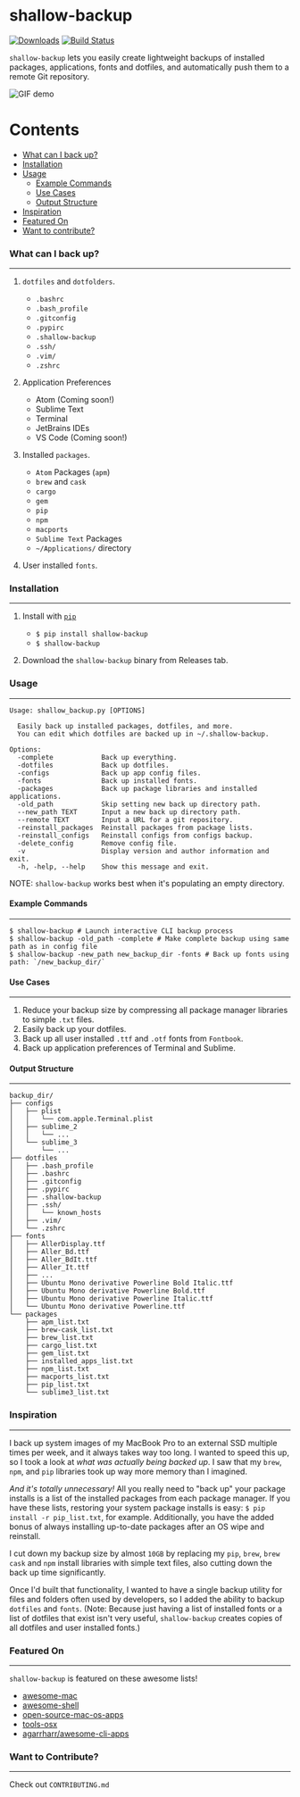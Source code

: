 # shallow-backup

[![Downloads](http://pepy.tech/badge/shallow-backup)](http://pepy.tech/count/shallow-backup)
[![Build Status](https://travis-ci.com/alichtman/shallow-backup.svg?branch=master)](https://travis-ci.com/alichtman/shallow-backup)

`shallow-backup` lets you easily create lightweight backups of installed packages, applications, fonts and dotfiles, and automatically push them to a remote Git repository.

![GIF demo](img/demo_faster.gif)

Contents
========

 * [What can I back up?](#what-can-i-back-up)
 * [Installation](#installation)
 * [Usage](#usage)
    * [Example Commands](#example-commands)
    * [Use Cases](#use-cases)
    * [Output Structure](#output-structure)
 * [Inspiration](#inspiration)
 * [Featured On](#featured-on)
 * [Want to contribute?](#want-to-contribute)

### What can I back up?
---

1. `dotfiles` and `dotfolders`.
    * `.bashrc`
    * `.bash_profile`
    * `.gitconfig`
    * `.pypirc`
    * `.shallow-backup`
    * `.ssh/`
    * `.vim/`
    * `.zshrc`

2. Application Preferences
    * Atom (Coming soon!)
    * Sublime Text
    * Terminal
    * JetBrains IDEs
    * VS Code (Coming soon!)

3. Installed `packages`.
    * `Atom` Packages (`apm`)
    * `brew` and `cask`
    * `cargo`
    * `gem`
    * `pip`
    * `npm`
    * `macports`
    * `Sublime Text` Packages
    * `~/Applications/` directory

4. User installed `fonts`.

### Installation
---

1. Install with [`pip`](https://pypi.org/project/shallow-backup/)
    + `$ pip install shallow-backup`
    + `$ shallow-backup`

2. Download the `shallow-backup` binary from Releases tab.

### Usage
---

```shell
Usage: shallow_backup.py [OPTIONS]

  Easily back up installed packages, dotfiles, and more.
  You can edit which dotfiles are backed up in ~/.shallow-backup.

Options:
  -complete            Back up everything.
  -dotfiles            Back up dotfiles.
  -configs             Back up app config files.
  -fonts               Back up installed fonts.
  -packages            Back up package libraries and installed applications.
  -old_path            Skip setting new back up directory path.
  --new_path TEXT      Input a new back up directory path.
  --remote TEXT        Input a URL for a git repository.
  -reinstall_packages  Reinstall packages from package lists.
  -reinstall_configs   Reinstall configs from configs backup.
  -delete_config       Remove config file.
  -v                   Display version and author information and exit.
  -h, -help, --help    Show this message and exit.
```

NOTE: `shallow-backup` works best when it's populating an empty directory.

#### Example Commands
---

```shell
$ shallow-backup # Launch interactive CLI backup process
$ shallow-backup -old_path -complete # Make complete backup using same path as in config file
$ shallow-backup -new_path new_backup_dir -fonts # Back up fonts using path: `/new_backup_dir/`
```

#### Use Cases
---

1. Reduce your backup size by compressing all package manager libraries to simple `.txt` files.
2. Easily back up your dotfiles.
3. Back up all user installed `.ttf` and `.otf` fonts from `Fontbook`.
4. Back up application preferences of Terminal and Sublime.

#### Output Structure
---

```shell
backup_dir/
├── configs
│   ├── plist
│   │   └── com.apple.Terminal.plist
│   ├── sublime_2
│   │   └── ...
│   └── sublime_3
│       └── ...
├── dotfiles
│   ├── .bash_profile
│   ├── .bashrc
│   ├── .gitconfig
│   ├── .pypirc
│   ├── .shallow-backup
│   ├── .ssh/
│   │   └── known_hosts
│   ├── .vim/
│   └── .zshrc
├── fonts
│   ├── AllerDisplay.ttf
│   ├── Aller_Bd.ttf
│   ├── Aller_BdIt.ttf
│   ├── Aller_It.ttf
│   ├── ...
│   ├── Ubuntu Mono derivative Powerline Bold Italic.ttf
│   ├── Ubuntu Mono derivative Powerline Bold.ttf
│   ├── Ubuntu Mono derivative Powerline Italic.ttf
│   └── Ubuntu Mono derivative Powerline.ttf
└── packages
    ├── apm_list.txt
    ├── brew-cask_list.txt
    ├── brew_list.txt
    ├── cargo_list.txt
    ├── gem_list.txt
    ├── installed_apps_list.txt
    ├── npm_list.txt
    ├── macports_list.txt
    ├── pip_list.txt
    └── sublime3_list.txt
```

### Inspiration
---

I back up system images of my MacBook Pro to an external SSD multiple times per week, and it always takes way too long. I wanted to speed this up, so I took a look at *what was actually being backed up*. I saw that my `brew`, `npm`, and `pip` libraries took up way more memory than I imagined.

*And it's totally unnecessary!* All you really need to "back up" your package installs is a list of the installed packages from each package manager. If you have these lists, restoring your system package installs is easy: `$ pip install -r pip_list.txt`, for example. Additionally, you have the added bonus of always installing up-to-date packages after an OS wipe and reinstall.

I cut down my backup size by almost `10GB` by replacing my `pip`, `brew`, `brew cask` and `npm` install libraries with simple text files, also cutting down the back up time significantly.

Once I'd built that functionality, I wanted to have a single backup utility for files and folders often used by developers, so I added the ability to backup `dotfiles` and `fonts`. (Note: Because just having a list of installed fonts or a list of dotfiles that exist isn't very useful, `shallow-backup` creates copies of all dotfiles and user installed fonts.)

### Featured On
---

`shallow-backup` is featured on these awesome lists!

* [awesome-mac](https://github.com/jaywcjlove/awesome-mac)
* [awesome-shell](https://github.com/alebcay/awesome-shell)
* [open-source-mac-os-apps](https://github.com/serhii-londar/open-source-mac-os-apps)
* [tools-osx](https://github.com/morgant/tools-osx)
* [agarrharr/awesome-cli-apps](https://github.com/agarrharr/awesome-cli-apps)

### Want to Contribute?
---

Check out `CONTRIBUTING.md`
